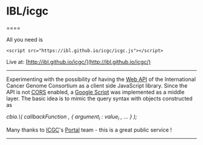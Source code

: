 # IBL/icgc
====

All you need is

	<script src="https://ibl.github.io/icgc/icgc.js"></script>

Live at: [http://ibl.github.io/icgc/](http://ibl.github.io/icgc/)

---

Experimenting with the possibility of having the [Web API](http://www.cbioportal.org/public-portal/web_api.jsp) of the International Cancer Genome Consortium as a client side JavaScript library. Since the API is not [CORS](http://en.wikipedia.org/wiki/Cross-origin_resource_sharing) enabled, a [Google Script](https://script.google.com/d/1QW3tDb8y7g5fDaVY8lHkLoSO5p_LTfdXtDw4SOUhhLKifsm2W8dTm4Gv/edit) was implemented as a middle layer. The basic idea is to mimic the query syntax with objects constructed as

<i>
cbio.\<cmd\>( callbackFunction , { argument<sub>i</sub> : value<sub>i</sub> , ... } );
</i>

Many thanks to [ICGC](http://www.mskcc.org/)'s [Portal](https://dcc.icgc.org/docs/) team - this is a great public service !

---
